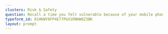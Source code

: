 ```yaml
---
clusters: Risk & Safety
question: Recall a time you felt vulnerable because of your mobile phone.
typeform_id: 01HKWY0FP4E77PGX1RNHW6Z3BK
layout: prompt
---
```

